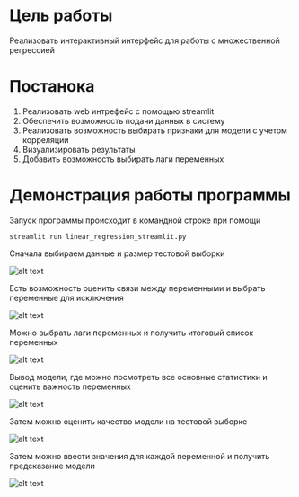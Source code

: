 # Цель работы

Реализовать интерактивный интерфейс для работы с множественной регрессией

# Постанока

1. Реализовать web интрефейс с помощью streamlit
2. Обеспечить возможность подачи данных в систему
3. Реализовать возможность выбирать признаки для модели с учетом корреляции
4. Визуализировать результаты
5. Добавить возможность выбирать лаги переменных

# Демонстрация работы программы

Запуск программы происходит в командной строке при помощи 

```streamlit run linear_regression_streamlit.py```

Сначала выбираем данные и размер тестовой выборки

![alt text](image.png)

Есть возможность оценить связи между переменными и выбрать переменные для исключения

![alt text](image-1.png)

Можно выбрать лаги переменных и получить итоговый список переменных

![alt text](image-2.png)

Вывод модели, где можно посмотреть все основные статистики и оценить важность переменных

![alt text](image-3.png)

Затем можно оценить качество модели на тестовой выборке

![alt text](image-4.png)

Затем можно ввести значения для каждой переменной и получить предсказание модели

![alt text](image-5.png)